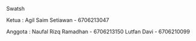 
Swatsh

Ketua   :
Agil Saim Setiawan - 6706213047

Anggota :
Naufal Rizq Ramadhan - 6706213150
Lutfan Davi - 6706210099

